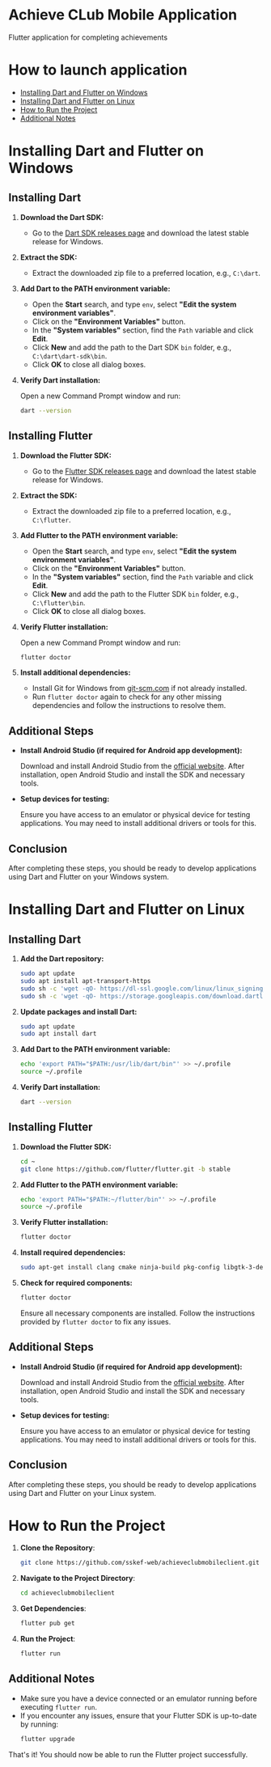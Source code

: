 
# Achieve CLub Mobile Application

Flutter application for completing achievements

# How to launch application
- [Installing Dart and Flutter on Windows](#installing-dart-and-flutter-on-windows)
- [Installing Dart and Flutter on Linux](#installing-dart-and-flutter-on-linux)
- [How to Run the Project](#how-to-run-the-project)
- [Additional Notes](#additional-notes)


# Installing Dart and Flutter on Windows

## Installing Dart

1. **Download the Dart SDK:**

    - Go to the [Dart SDK releases page](https://dart.dev/get-dart/archive) and download the latest stable release for Windows.

2. **Extract the SDK:**

    - Extract the downloaded zip file to a preferred location, e.g., `C:\dart`.

3. **Add Dart to the PATH environment variable:**

    - Open the **Start** search, and type `env`, select **"Edit the system environment variables"**.
    - Click on the **"Environment Variables"** button.
    - In the **"System variables"** section, find the `Path` variable and click **Edit**.
    - Click **New** and add the path to the Dart SDK `bin` folder, e.g., `C:\dart\dart-sdk\bin`.
    - Click **OK** to close all dialog boxes.

4. **Verify Dart installation:**

    Open a new Command Prompt window and run:

    ```sh
    dart --version
    ```

## Installing Flutter

1. **Download the Flutter SDK:**

    - Go to the [Flutter SDK releases page](https://docs.flutter.dev/get-started/install/windows) and download the latest stable release for Windows.

2. **Extract the SDK:**

    - Extract the downloaded zip file to a preferred location, e.g., `C:\flutter`.

3. **Add Flutter to the PATH environment variable:**

    - Open the **Start** search, and type `env`, select **"Edit the system environment variables"**.
    - Click on the **"Environment Variables"** button.
    - In the **"System variables"** section, find the `Path` variable and click **Edit**.
    - Click **New** and add the path to the Flutter SDK `bin` folder, e.g., `C:\flutter\bin`.
    - Click **OK** to close all dialog boxes.

4. **Verify Flutter installation:**

    Open a new Command Prompt window and run:

    ```sh
    flutter doctor
    ```

5. **Install additional dependencies:**

    - Install Git for Windows from [git-scm.com](https://git-scm.com/download/win) if not already installed.
    - Run `flutter doctor` again to check for any other missing dependencies and follow the instructions to resolve them.

## Additional Steps

- **Install Android Studio (if required for Android app development):**

    Download and install Android Studio from the [official website](https://developer.android.com/studio). After installation, open Android Studio and install the SDK and necessary tools.

- **Setup devices for testing:**

    Ensure you have access to an emulator or physical device for testing applications. You may need to install additional drivers or tools for this.

## Conclusion

After completing these steps, you should be ready to develop applications using Dart and Flutter on your Windows system.


# Installing Dart and Flutter on Linux

## Installing Dart

1. **Add the Dart repository:**

    ```sh
    sudo apt update
    sudo apt install apt-transport-https
    sudo sh -c 'wget -qO- https://dl-ssl.google.com/linux/linux_signing_key.pub | apt-key add -'
    sudo sh -c 'wget -qO- https://storage.googleapis.com/download.dartlang.org/linux/debian/dart_stable.list > /etc/apt/sources.list.d/dart_stable.list'
    ```

2. **Update packages and install Dart:**

    ```sh
    sudo apt update
    sudo apt install dart
    ```

3. **Add Dart to the PATH environment variable:**

    ```sh
    echo 'export PATH="$PATH:/usr/lib/dart/bin"' >> ~/.profile
    source ~/.profile
    ```

4. **Verify Dart installation:**

    ```sh
    dart --version
    ```

## Installing Flutter

1. **Download the Flutter SDK:**

    ```sh
    cd ~
    git clone https://github.com/flutter/flutter.git -b stable
    ```

2. **Add Flutter to the PATH environment variable:**

    ```sh
    echo 'export PATH="$PATH:~/flutter/bin"' >> ~/.profile
    source ~/.profile
    ```

3. **Verify Flutter installation:**

    ```sh
    flutter doctor
    ```

4. **Install required dependencies:**

    ```sh
    sudo apt-get install clang cmake ninja-build pkg-config libgtk-3-dev
    ```

5. **Check for required components:**

    ```sh
    flutter doctor
    ```

    Ensure all necessary components are installed. Follow the instructions provided by `flutter doctor` to fix any issues.

## Additional Steps

- **Install Android Studio (if required for Android app development):**

    Download and install Android Studio from the [official website](https://developer.android.com/studio). After installation, open Android Studio and install the SDK and necessary tools.

- **Setup devices for testing:**

    Ensure you have access to an emulator or physical device for testing applications. You may need to install additional drivers or tools for this.

## Conclusion

After completing these steps, you should be ready to develop applications using Dart and Flutter on your Linux system.

# How to Run the Project

 1. **Clone the Repository**:
	   ```sh
	   git clone https://github.com/sskef-web/achieveclubmobileclient.git
	   ```
   2. **Navigate to the Project Directory**:
		```sh
		cd achieveclubmobileclient
		```
   3. **Get Dependencies**:
		```sh
		flutter pub get
		```
   4. **Run the Project**:
		```sh
		flutter run
		```
## Additional Notes
- Make sure you have a device connected or an emulator running before executing `flutter run`.
- If you encounter any issues, ensure that your Flutter SDK is up-to-date by running:
	```sh
	flutter upgrade
	```
That's it! You should now be able to run the Flutter project successfully.
